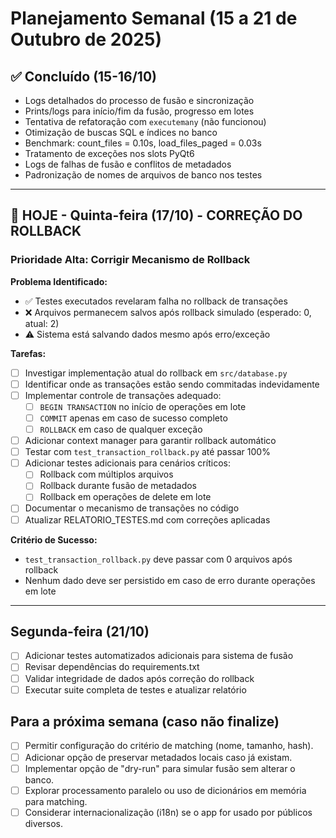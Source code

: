 # Planejamento Semanal (15 a 21 de Outubro de 2025)

## ✅ Concluído (15-16/10)
- Logs detalhados do processo de fusão e sincronização
- Prints/logs para início/fim da fusão, progresso em lotes
- Tentativa de refatoração com `executemany` (não funcionou)
- Otimização de buscas SQL e índices no banco
- Benchmark: count_files = 0.10s, load_files_paged = 0.03s
- Tratamento de exceções nos slots PyQt6
- Logs de falhas de fusão e conflitos de metadados
- Padronização de nomes de arquivos de banco nos testes

---

## 🔴 HOJE - Quinta-feira (17/10) - CORREÇÃO DO ROLLBACK
### Prioridade Alta: Corrigir Mecanismo de Rollback

**Problema Identificado:**
- ✅ Testes executados revelaram falha no rollback de transações
- ❌ Arquivos permanecem salvos após rollback simulado (esperado: 0, atual: 2)
- ⚠️ Sistema está salvando dados mesmo após erro/exceção

**Tarefas:**
- [ ] Investigar implementação atual do rollback em `src/database.py`
- [ ] Identificar onde as transações estão sendo commitadas indevidamente
- [ ] Implementar controle de transações adequado:
  - [ ] `BEGIN TRANSACTION` no início de operações em lote
  - [ ] `COMMIT` apenas em caso de sucesso completo
  - [ ] `ROLLBACK` em caso de qualquer exceção
- [ ] Adicionar context manager para garantir rollback automático
- [ ] Testar com `test_transaction_rollback.py` até passar 100%
- [ ] Adicionar testes adicionais para cenários críticos:
  - [ ] Rollback com múltiplos arquivos
  - [ ] Rollback durante fusão de metadados
  - [ ] Rollback em operações de delete em lote
- [ ] Documentar o mecanismo de transações no código
- [ ] Atualizar RELATORIO_TESTES.md com correções aplicadas

**Critério de Sucesso:**
- `test_transaction_rollback.py` deve passar com 0 arquivos após rollback
- Nenhum dado deve ser persistido em caso de erro durante operações em lote

---

## Segunda-feira (21/10)
- [ ] Adicionar testes automatizados adicionais para sistema de fusão
- [ ] Revisar dependências do requirements.txt
- [ ] Validar integridade de dados após correção do rollback
- [ ] Executar suite completa de testes e atualizar relatório

## Para a próxima semana (caso não finalize)
- [ ] Permitir configuração do critério de matching (nome, tamanho, hash).
- [ ] Adicionar opção de preservar metadados locais caso já existam.
- [ ] Implementar opção de "dry-run" para simular fusão sem alterar o banco.
- [ ] Explorar processamento paralelo ou uso de dicionários em memória para matching.
- [ ] Considerar internacionalização (i18n) se o app for usado por públicos diversos.
